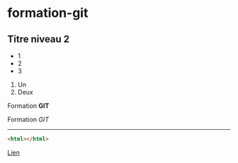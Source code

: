 
# formation-git


## Titre niveau 2

+ 1
+ 2
+ 3

1. Un
2. Deux

Formation **GIT**

Formation *GIT*

---

```html
<html></html>
```

[Lien](http://google.com)
